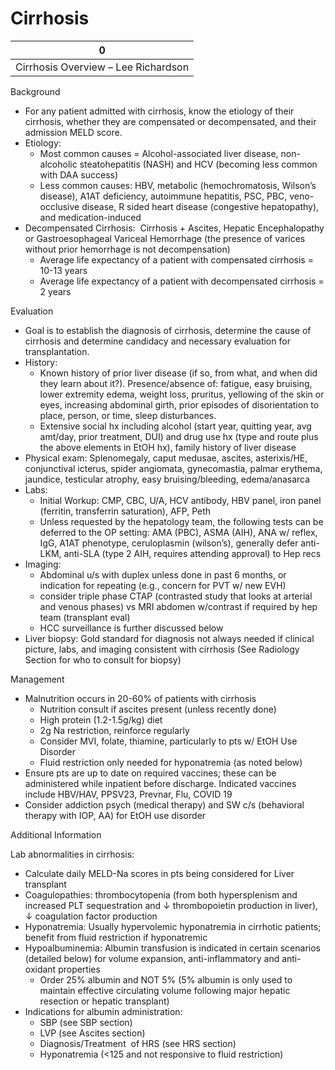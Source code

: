 # Cirrhosis

| 0                                   |
|-------------------------------------|
| Cirrhosis Overview – Lee Richardson |

Background

-   For any patient admitted with cirrhosis, know the etiology of their
    cirrhosis, whether they are compensated or decompensated, and their
    admission MELD score.
-   Etiology:
    -   Most common causes = Alcohol-associated liver disease,
        non-alcoholic steatohepatitis (NASH) and HCV (becoming less
        common with DAA success)
    -   Less common causes: HBV, metabolic (hemochromatosis, Wilson’s
        disease), A1AT deficiency, autoimmune hepatitis, PSC, PBC,
        veno-occlusive disease, R sided heart disease (congestive
        hepatopathy), and medication-induced
-   Decompensated Cirrhosis:  Cirrhosis + Ascites, Hepatic
    Encephalopathy or Gastroesophageal Variceal Hemorrhage (the presence
    of varices without prior hemorrhage is not decompensation)
    -   Average life expectancy of a patient with compensated cirrhosis
        = 10-13 years
    -   Average life expectancy of a patient with decompensated
        cirrhosis = 2 years

Evaluation

-   Goal is to establish the diagnosis of cirrhosis, determine the cause
    of cirrhosis and determine candidacy and necessary evaluation for
    transplantation.
-   History:
    -   Known history of prior liver disease (if so, from what, and when
        did they learn about it?). Presence/absence of: fatigue, easy
        bruising, lower extremity edema, weight loss, pruritus,
        yellowing of the skin or eyes, increasing abdominal girth, prior
        episodes of disorientation to place, person, or time, sleep
        disturbances.
    -   Extensive social hx including alcohol (start year, quitting
        year, avg amt/day, prior treatment, DUI) and drug use hx (type
        and route plus the above elements in EtOH hx), family history of
        liver disease
-   Physical exam: Splenomegaly, caput medusae, ascites, asterixis/HE,
    conjunctival icterus, spider angiomata, gynecomastia, palmar
    erythema, jaundice, testicular atrophy, easy bruising/bleeding,
    edema/anasarca
-   Labs:
    -   Initial Workup: CMP, CBC, U/A, HCV antibody, HBV panel, iron
        panel (ferritin, transferrin saturation), AFP, Peth
    -   Unless requested by the hepatology team, the following tests can
        be deferred to the OP setting: AMA (PBC), ASMA (AIH), ANA w/
        reflex, IgG, A1AT phenotype, ceruloplasmin (wilson’s), generally
        defer anti-LKM, anti-SLA (type 2 AIH, requires attending
        approval) to Hep recs
-   Imaging:
    -   Abdominal u/s with duplex unless done in past 6 months, or
        indication for repeating (e.g., concern for PVT w/ new EVH)
    -   consider triple phase CTAP (contrasted study that looks at
        arterial and venous phases) vs MRI abdomen w/contrast if
        required by hep team (transplant eval)
    -   HCC surveillance is further discussed below
-   Liver biopsy: Gold standard for diagnosis not always needed if
    clinical picture, labs, and imaging consistent with cirrhosis (See
    Radiology Section for who to consult for biopsy)

Management

-   Malnutrition occurs in 20-60% of patients with cirrhosis
    -   Nutrition consult if ascites present (unless recently done)
    -   High protein (1.2-1.5g/kg) diet
    -   2g Na restriction, reinforce regularly
    -   Consider MVI, folate, thiamine, particularly to pts w/ EtOH Use
        Disorder
    -   Fluid restriction only needed for hyponatremia (as noted below)
-   Ensure pts are up to date on required vaccines; these can be
    administered while inpatient before discharge. Indicated vaccines
    include HBV/HAV, PPSV23, Prevnar, Flu, COVID 19
-   Consider addiction psych (medical therapy) and SW c/s (behavioral
    therapy with IOP, AA) for EtOH use disorder

Additional Information

Lab abnormalities in cirrhosis:

-   Calculate daily MELD-Na scores in pts being considered for Liver
    transplant
-   Coagulopathies: thrombocytopenia (from both hypersplenism and
    increased PLT sequestration and
    ↓
    thrombopoietin production in liver),
    ↓
    coagulation factor production
-   Hyponatremia: Usually hypervolemic hyponatremia in cirrhotic
    patients; benefit from fluid restriction if hyponatremic
-   Hypoalbuminemia: Albumin transfusion is indicated in certain
    scenarios (detailed below) for volume expansion, anti-inflammatory
    and anti-oxidant properties
    -   Order 25% albumin and NOT 5% (5% albumin is only used to
        maintain effective circulating volume following major hepatic
        resection or hepatic transplant)
-   Indications for albumin administration:
    -   SBP (see SBP section)
    -   LVP (see Ascites section)
    -   Diagnosis/Treatment  of HRS (see HRS section)
    -   Hyponatremia (\<125 and not responsive to fluid restriction)
